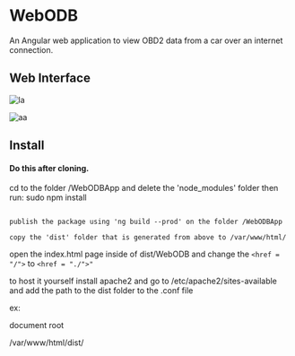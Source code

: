 # WebODB
An Angular web application to view OBD2 data from a car over an internet connection.


## Web Interface

![la](https://user-images.githubusercontent.com/43968309/56934437-e8e00400-6ab9-11e9-991c-d4cd21b99672.png)


![aa](https://user-images.githubusercontent.com/43968309/56934480-1462ee80-6aba-11e9-8708-44dc6e7a2241.png)

## Install

#### Do this after cloning.

cd to the folder /WebODBApp and delete the 'node_modules' folder then run:
sudo npm install 

`````````````````````````````````````````````````````````````````````````````

publish the package using 'ng build --prod' on the folder /WebODBApp

copy the 'dist' folder that is generated from above to /var/www/html/

`````````````````````````````````````````````````````````````````````````````

open the index.html page inside of dist/WebODB and change the ```<href = "/">``` to ```<href = "./">"```

to host it yourself install apache2 and go to /etc/apache2/sites-available and add the path to the dist folder to the .conf file 

ex: 

document root

/var/www/html/dist/
